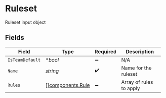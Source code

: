 # Ruleset

Ruleset input object


## Fields

| Field                                                | Type                                                 | Required                                             | Description                                          |
| ---------------------------------------------------- | ---------------------------------------------------- | ---------------------------------------------------- | ---------------------------------------------------- |
| `IsTeamDefault`                                      | **bool*                                              | :heavy_minus_sign:                                   | N/A                                                  |
| `Name`                                               | *string*                                             | :heavy_check_mark:                                   | Name for the ruleset                                 |
| `Rules`                                              | [][components.Rule](../../models/components/rule.md) | :heavy_minus_sign:                                   | Array of rules to apply                              |